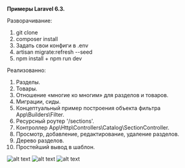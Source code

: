**Примеры Laravel 6.3.**

Разворачивание:
1. git clone
2. composer install
3. Задать свои конфиги в .env
4. artisan migrate:refresh --seed 
5. npm install + npm run dev

Реализованно:
1. Разделы.
2. Товары.
3. Отношение «многие ко многим» для разделов и товаров.
4. Миграции, сиды.
5. Концептуальный пример построения объекта фильтра App\Builders\Filter.
6. Ресурсный роутер '/sections'.
7. Контроллер App\Http\Controllers\Catalog\SectionController.
8. Просмотр, добавление, редактирование, удаление разделов.
9. Дерево разделов.
9. Простейший вывод в шаблон.

![alt text](storage/app/public/upload/screenshot_laravel_ex_1.png)
![alt text](storage/app/public/upload/screenshot_laravel_ex_2.png)
![alt text](storage/app/public/upload/screenshot_laravel_ex_3.png)
